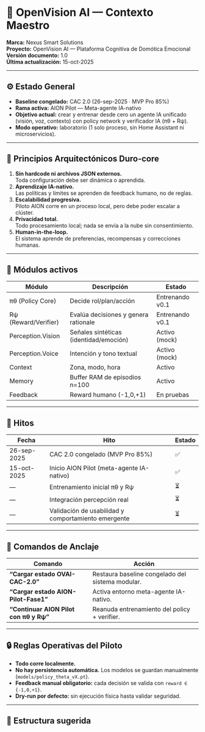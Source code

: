 # 🧠 OpenVision AI — Contexto Maestro
**Marca:** Nexus Smart Solutions  
**Proyecto:** OpenVision AI — Plataforma Cognitiva de Domótica Emocional  
**Versión documento:** 1.0  
**Última actualización:** 15-oct-2025  

---

## ⚙️ Estado General
- **Baseline congelado:** CAC 2.0 (26-sep-2025 · MVP Pro 85%)  
- **Rama activa:** AION Pilot — Meta-agente IA-nativo  
- **Objetivo actual:** crear y entrenar desde cero un agente IA unificado (visión, voz, contexto) con policy network y verificador IA (πθ + Rψ).  
- **Modo operativo:** laboratorio (1 solo proceso, sin Home Assistant ni microservicios).  

---

## 🧩 Principios Arquitectónicos Duro-core
1. **Sin hardcode ni archivos JSON externos.**  
   Toda configuración debe ser dinámica o aprendida.  
2. **Aprendizaje IA-nativo.**  
   Las políticas y límites se aprenden de feedback humano, no de reglas.  
3. **Escalabilidad progresiva.**  
   Piloto AION corre en un proceso local, pero debe poder escalar a clúster.  
4. **Privacidad total.**  
   Todo procesamiento local; nada se envía a la nube sin consentimiento.  
5. **Human-in-the-loop.**  
   El sistema aprende de preferencias, recompensas y correcciones humanas.  

---

## 🧠 Módulos activos
| Módulo | Descripción | Estado |
|---------|--------------|--------|
| πθ (Policy Core) | Decide rol/plan/acción | Entrenando v0.1 |
| Rψ (Reward/Verifier) | Evalúa decisiones y genera rationale | Entrenando v0.1 |
| Perception.Vision | Señales sintéticas (identidad/emoción) | Activo (mock) |
| Perception.Voice | Intención y tono textual | Activo (mock) |
| Context | Zona, modo, hora | Activo |
| Memory | Buffer RAM de episodios n=100 | Activo |
| Feedback | Reward humano (-1,0,+1) | En pruebas |

---

## 🧾 Hitos
| Fecha | Hito | Estado |
|--------|-------|--------|
| 26-sep-2025 | CAC 2.0 congelado (MVP Pro 85%) | ✅ |
| 15-oct-2025 | Inicio AION Pilot (meta-agente IA-nativo) | ✅ |
| — | Entrenamiento inicial πθ y Rψ | ⏳ |
| — | Integración percepción real | ⏳ |
| — | Validación de usabilidad y comportamiento emergente | ⏳ |

---

## 🧭 Comandos de Anclaje
| Comando | Acción |
|----------|--------|
| **“Cargar estado OVAI-CAC-2.0”** | Restaura baseline congelado del sistema modular. |
| **“Cargar estado AION-Pilot-Fase1”** | Activa entorno meta-agente IA-nativo. |
| **“Continuar AION Pilot con πθ y Rψ”** | Reanuda entrenamiento del policy + verifier. |

---

## 🔒 Reglas Operativas del Piloto
- **Todo corre localmente.**  
- **No hay persistencia automática.** Los modelos se guardan manualmente (`models/policy_theta_vX.pt`).  
- **Feedback manual obligatorio:** cada decisión se valida con `reward ∈ {-1,0,+1}`.  
- **Dry-run por defecto:** sin ejecución física hasta validar seguridad.  

---

## 🧰 Estructura sugerida
